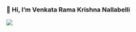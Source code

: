 ### 👋 Hi, I’m Venkata Rama Krishna Nallabelli

![](https://komarev.com/ghpvc/?username=kris-vn0454&color=blue)

